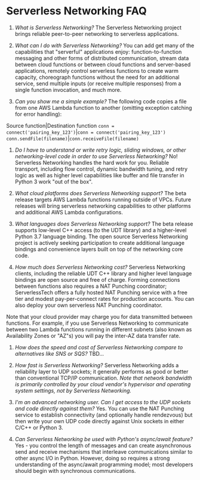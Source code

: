 # Serverless Networking FAQ

1. _What is Serverless Networking?_
The Serverless Networking project brings reliable peer-to-peer networking to serverless applications.

1. _What can I do with Serverless Networking?_
You can add get many of the capabilities that "serverful" applications enjoy: function-to-function messaging and other forms of distributed communication, stream data between cloud functions or between cloud functions and server-based applications, remotely control serverless functions to create warm capacity, choreograph functions without the need for an additional service, send multiple inputs (or receive multiple responses) from a single function invocation, and much more.

1. _Can you show me a simple example?_
The following code copies a file from one AWS Lambda function to another (omitting exception catching for error handling):

Source function|Destination function
`conn = connect('pairing_key_123')`|`conn = connect('pairing_key_123')`
`conn.sendFile(filename)`|`conn.receiveFile(filename)`

1. _Do I have to understand or write retry logic, sliding windows, or other networking-level code in order to use Serverless Networking?_
No! Serverless Networking handles the hard work for you. Reliable transport, including flow control, dynamic bandwidth tuning, and retry logic as well as higher level capabilities like buffer and file transfer in Python 3 work "out of the box".

1. _What cloud platforms does Serverless Networking support?_
The beta release targets AWS Lambda functions running outside of VPCs. Future releases will bring serverless networking capabilities to other platforms and additional AWS Lambda configurations.

1. _What languages does Serverless Networking support?_
The beta release supports low-level C++ access (to the UDT library) and a higher-level Python 3.7 language binding. The open source Serverless Networking project is actively seeking participation to create additional language bindings and convenience layers built on top of the networking core code.

1. _How much does Serverless Networking cost?_
Serverless Networking clients, including the reliable UDT C++ library and higher level language bindings are open source and free of charge. Forming connections between functions also requires a NAT Punching coordinator; ServerlessTech offers a fully hosted NAT Punching service with a free tier and modest pay-per-connect rates for production accounts. You can also deploy your own serverless NAT Punching coordinator.

Note that your cloud provider may charge you for data transmitted between functions. For example, if you use Serverless Networking to communicate between two Lambda functions running in different subnets (also known as Availability Zones or "AZ"s) you will pay the inter-AZ data transfer rate.

1. _How does the speed and cost of Serverless Networking compare to alternatives like SNS or SQS?_
TBD...

1. _How fast is Serverless Networking?_
Serverless Networking adds a reliability layer to UDP sockets; it generally performs as good or better than conventional TCP/IP communication. _Note that network bandwidth is primarily controlled by your cloud vendor's hypervisor and operating system settings, not by Serverless Networking._

1. _I'm an advanced networking user. Can I get access to the UDP sockets and code directly against them?_
Yes. You can use the NAT Punching service to establish connectivity (and optionally handle rendezvous) but then write your own UDP code directly against Unix sockets in either C/C++ or Python 3.

1. _Can Serverless Networking be used with Python's async/await feature?_
Yes - you control the length of messages and can create asynchronous send and receive mechanisms that interleave communications similar to other async I/O in Python. However, doing so requires a strong understanding of the async/await programming model; most developers should begin with synchronous communications.

